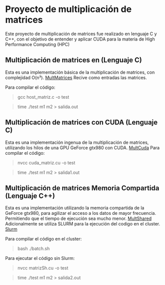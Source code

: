 # Proyecto de multiplicación de matrices

Este proyecto de multiplicación de matrices fue realizado en lenguaje C y C++, con el objetivo de entender y aplicar CUDA para la materia de High Performance Computing (HPC)

## Multiplicación de matrices en (Lenguaje C)

Esta es una implementación básica de la multiplicación de matrices, con complejidad O(n³). [MultMatrices](https://github.com/Jorge9314/HPC/blob/master/Cuda/Parcial2/host_matriz.c) Recive como entradas las matrices.

Para compilar el código:
> gcc host_matriz.c -o test

> time ./test m1 m2 > salida.out 

## Multiplicación de matrices con CUDA (Lenguaje C)

Esta es una implementación ingenua de la multiplicación de matrices, utilizando los hilos de una GPU GeForce gtx980 con CUDA. [MultCuda](https://github.com/Jorge9314/HPC/blob/master/Cuda/Parcial2/cuda_matriz.cu)
Para compilar el código:
> nvcc cuda_matriz.cu -o test

> time ./test m1 m2 > salida1.out

## Multiplicación de matrices Memoria Compartida (Lenguaje C++)

Esta es una implementación utilizando la memoria compartida de la GeForce gtx980, para agilizar el acceso a los datos de mayor frecuencia. Permitiendo que el tiempo de ejecución sea mucho menor. [MultShared](https://github.com/Jorge9314/HPC/blob/master/Cuda/Parcial2/matrizSh.cu)
Adicionalmente se utiliza SLURM para la ejecución del codigo en el cluster. [Slurm](https://github.com/Jorge9314/HPC/blob/master/Cuda/Parcial2/batch.sh)

Para compilar el código en el cluster:
> bash ./batch.sh

Para ejecutar el código sin Slurm:
> nvcc matrizSh.cu -o test

> time ./test m1 m2 > salida2.out
